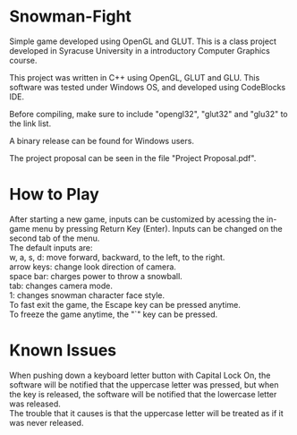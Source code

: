 # Snowman-Fight
Simple game developed using OpenGL and GLUT.
This is a class project developed in Syracuse University in a introductory Computer Graphics course.

This project was written in C++ using OpenGL, GLUT and GLU.
This software was tested under Windows OS, and developed using CodeBlocks IDE.

Before compiling, make sure to include "opengl32", "glut32" and "glu32" to the link list.

A binary release can be found for Windows users.

The project proposal can be seen in the file "Project Proposal.pdf".

# How to Play
After starting a new game, inputs can be customized by acessing the in-game menu by pressing Return Key (Enter). Inputs can be changed on the second tab of the menu.  
The default inputs are:  
w, a, s, d: move forward, backward, to the left, to the right.  
arrow keys: change look direction of camera.  
space bar: charges power to throw a snowball.  
tab: changes camera mode.  
1: changes snowman character face style.  
To fast exit the game, the Escape key can be pressed anytime.  
To freeze the game anytime, the "`" key can be pressed.  

# Known Issues
When pushing down a keyboard letter button with Capital Lock On, the software will be notified that the uppercase letter was pressed, but when the key is released, the software will be notified that the lowercase letter was released.  
The trouble that it causes is that the uppercase letter will be treated as if it was never released.
